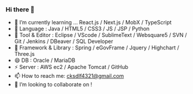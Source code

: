 ### Hi there 👋

<!--
**cksdlf856/cksdlf856** is a ✨ _special_ ✨ repository because its `README.md` (this file) appears on your GitHub profile.
-->
- 🌱 I’m currently learning ... React.js / Next.js / MobX / TypeScript  
- 🤔 Language : Java / HTML5 / CSS3 / JS / JSP / Python  
- 💬 Tool & Editor : Eclipse / VScode / SublimeText / Websquare5 / SVN / Git / Jenkins / DBeaver / SQL Developer  
- 🔭 Framework & Library : Spring / eGovFrame / Jquery / Highchart / Three.js  
- 😄 DB : Oracle / MariaDB
- ⚡ Server : AWS ec2 / Apache Tomcat / GitHub 
- 📫 How to reach me: cksdlf4321@gmail.com
- 👯 I’m looking to collaborate on !


